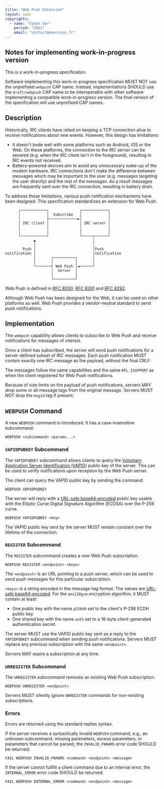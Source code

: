 ```yaml
---
title: "Web Push Extension"
layout: spec
copyrights:
  - name: "Simon Ser"
    period: "2021"
    email: "contact@emersion.fr"
---
```


## Notes for implementing work-in-progress version

This is a work-in-progress specification.

Software implementing this work-in-progress specification MUST NOT use the unprefixed `webpush` CAP name. Instead, implementations SHOULD use the `draft/webpush` CAP name to be interoperable with other software implementing a compatible work-in-progress version. The final version of the specification will use unprefixed CAP names.

## Description

Historically, IRC clients have relied on keeping a TCP connection alive to receive notifications about new events. However, this design has limitations:

- It doesn't bode well with some platforms such as Android, iOS or the Web. On these platforms, the connection to the IRC server can be severed (e.g. when the IRC client isn't in the foreground), resulting in IRC events not received.
- Battery-powered devices aim to avoid any unnecessary wake-up of the modem hardware. IRC connections don't make the difference between messages which may be important to the user (e.g. messages targeting the user directly) and the rest of the messages. As a result messages are frequently sent over the IRC connection, resulting in battery drain.

To address these limitations, various push notification mechanisms have been designed. This specification standardizes an extension for Web Push.

```
      ┌────────────┐              ┌────────────┐
      │            │  Subscribe   │            │
      │            ├─────────────►│            │
      │ IRC client │              │ IRC server │
      │            │              │            │
      │            │              │            │
      └────────────┘              └─────┬──────┘
             ▲                          │
             │                          │
        Push │                          │Push
notification │                          │notification
             │       ┌──────────┐       │
             │       │          │       │
             └───────┤ Web Push │◄──────┘
                     │  Server  │
                     │          │
                     └──────────┘
```

Web Push is defined in [RFC 8030], [RFC 8291] and [RFC 8292].

Although Web Push has been designed for the Web, it can be used on other platforms as well. Web Push provides a vendor-neutral standard to send push notifications.

## Implementation

The `webpush` capability allows clients to subscribe to Web Push and receive notifications for messages of interest.

Once a client has subscribed, the server will send push notifications for a server-defined subset of IRC messages. Each push notification MUST contain exactly one IRC message as the payload, without the final CRLF.

The messages follow the same capabilities and the same `RPL_ISUPPORT` as when the client registered for Web Push notifications.

Because of size limits on the payload of push notifications, servers MAY drop some or all message tags from the original message. Servers MUST NOT drop the `msgid` tag if present.

## `WEBPUSH` Command

A new `WEBPUSH` command is introduced. It has a case-insensitive subcommand:

    WEBPUSH <subcommand> <params...>

### `VAPIDPUBKEY` Subcommand

The `VAPIDPUBKEY` subcommand allows clients to query the [Voluntary Application Server Identification (VAPID)][RFC 8292] public key of the server. This can be used to verify notifications upon reception by the Web Push server.

The client can query the VAPID public key by sending the command:

    WEBPUSH VAPIDPUBKEY

The server will reply with a [URL-safe base64-encoded][RFC 4648 section 5] public key usable with the Elliptic Curve Digital Signature Algorithm (ECDSA) over the P-256 curve.

    WEBPUSH VAPIDPUBKEY <key>

The VAPID public key sent by the server MUST remain constant over the lifetime of the connection.

### `REGISTER` Subcommand

The `REGISTER` subcommand creates a new Web Push subscription.

    WEBPUSH REGISTER <endpoint> <keys>

The `<endpoint>` is an URL pointing to a push server, which can be used to send push messages for this particular subscription.

`<keys>` is a string encoded in the message-tag format. The values are [URL-safe base64-encoded][RFC 4648 section 5]. For the `aes128gcm` encryption algorithm, it MUST contain at least:

- One public key with the name `p256dh` set to the client's P-256 ECDH public key.
- One shared key with the name `auth` set to a 16-byte client-generated authentication secret.

The server MUST use the VAPID public key sent as a reply to the `VAPIDPUBKEY` subcommand when sending push notifications. Servers MUST replace any previous subscription with the same `<endpoint>`.

Servers MAY expire a subscription at any time.

### `UNREGISTER` Subcommand

The `UNREGISTER` subcommand removes an existing Web Push subscription.

    WEBPUSH UNREGISTER <endpoint>

Servers MUST silently ignore `UNREGISTER` commands for non-existing subscriptions.

### Errors

Errors are returned using the standard replies syntax.

If the server receives a syntactically invalid `WEBPUSH` command, e.g., an unknown subcommand, missing parameters, excess parameters, or parameters that cannot be parsed, the `INVALID_PARAMS` error code SHOULD be returned:

```
FAIL WEBPUSH INVALID_PARAMS <command> <endpoint> <message>
```

If the server cannot fullfill a client command due to an internal error, the `INTERNAL_ERROR` error code SHOULD be returned:

```
FAIL WEBPUSH INTERNAL_ERROR <command> <endpoint> <message>
```

[RFC 8030]: https://datatracker.ietf.org/doc/html/rfc8030
[RFC 8291]: https://datatracker.ietf.org/doc/html/rfc8291
[RFC 8292]: https://datatracker.ietf.org/doc/html/rfc8292
[RFC 4648 section 5]: https://www.rfc-editor.org/rfc/rfc4648.html#section-5
